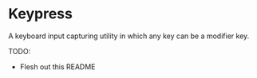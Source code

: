Keypress
========

A keyboard input capturing utility in which any key can be a modifier key.

TODO:
* Flesh out this README
